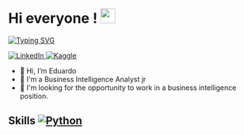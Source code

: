 <h1> Hi everyone ! <img src = "https://raw.githubusercontent.com/MartinHeinz/MartinHeinz/master/wave.gif" width = 30px> </h1>
<p align='center'>
</p>

<p>
<a href="https://git.io/typing-svg"><img src="https://readme-typing-svg.demolab.com?font=Fira+Code&duration=1900&pause=1900&color=15F2F7&width=435&lines=I'm+a+Bachelor+of+Business;I'm+a+Business+Intelligence+Analyst;I'm+the+person+you+are+looking+for" alt="Typing SVG" /></a>


</p>


   <a href="https://www.linkedin.com/in/eduardo-grilli" target="_blank">
    <img alt="LinkedIn" src="https://img.shields.io/badge/LinkedIn-0077B5?style=for-the-badge&logo=linkedin&logoColor=white">
  </a>   

  <a href="https://www.kaggle.com/eagrilli" target="_blank">
    <img alt="Kaggle" src="https://img.shields.io/badge/Kaggle-20BEFF?style=for-the-badge&logo=Kaggle&logoColor=white">
  </a>  


- 👋 Hi, I’m Eduardo
- 💼 I'm a Business Intelligence Analyst jr
- 💬 I'm looking for the opportunity to work in a business intelligence position.


<h2> Skills 

   <a href="https://www.python.org" target="_blank">
    <img alt="Python" src="https://img.shields.io/badge/Python-3776AB?style=for-the-badge&logo=python&logoColor=white">
  </a>







